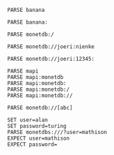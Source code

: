 
```no
PARSE banana
```

```no
PARSE banana:
```

```no
PARSE monetdb:/
```

```no
PARSE monetdb://joeri:nienke
```

```no
PARSE monetdb://joeri:12345:
```

```no
PARSE mapi
PARSE mapi:monetdb
PARSE mapi:monetdb:
PARSE mapi:monetdb:/
PARSE mapi:monetdb://
```

```no
PARSE monetdb://[abc]
```

```test
SET user=alan
SET password=turing
PARSE monetdbs:///?user=mathison
EXPECT user=mathison
EXPECT password=
```

